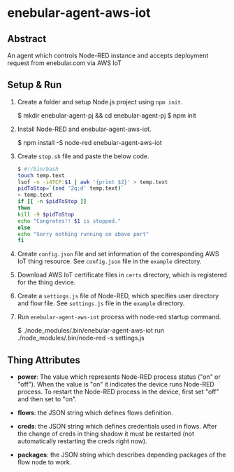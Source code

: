 # enebular-agent-aws-iot

## Abstract

An agent which controls Node-RED instance and accepts deployment request from enebular.com via AWS IoT

## Setup & Run

1. Create a folder and setup Node.js project using `npm init`.

    $ mkdir enebular-agent-pj && cd enebular-agent-pj
    $ npm init

2. Install Node-RED and enebular-agent-aws-iot.

    $ npm install -S node-red enebular-agent-aws-iot

3. Create `stop.sh` file and paste the below code.

    ```bash
    $ #!/bin/bash
    touch temp.text
    lsof -n -i4TCP:$1 | awk '{print $2}' > temp.text
    pidToStop=`(sed '2q;d' temp.text)`
    > temp.text
    if [[ -n $pidToStop ]]
    then
    kill -9 $pidToStop
    echo "Congrates!! $1 is stopped."
    else
    echo "Sorry nothing running on above port"
    fi
    ```

4. Create `config.json` file and set information of the corresponding AWS IoT thing resource. See `config.json` file in the `example` directory.

5. Download AWS IoT certificate files in `certs` directory, which is registered for the thing device.

6. Create a `settings.js` file of Node-RED, which specifies user directory and flow file. See `settings.js` file in the `example` directory.

7. Run `enebular-agent-aws-iot` process with node-red startup command.

    $ ./node_modules/.bin/enebular-agent-aws-iot run ./node_modules/.bin/node-red -s settings.js

## Thing Attributes

- **power**: The value which represents Node-RED process status ("on" or "off"). When the value is "on" it indicates the device runs Node-RED process. To restart the Node-RED process in the device, first set "off" and then set to "on".

- **flows**: the JSON string which defines flows definition. 

- **creds**: the JSON string which defines credentials used in flows. After the change of creds in thing shadow it must be restarted (not automatically restarting the creds right now).

- **packages**: the JSON string which describes depending packages of the flow node to work.
